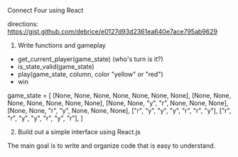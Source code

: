 Connect Four using React

directions: https://gist.github.com/debrice/e0127d93d2361ea640e7ace795ab9629

1. Write functions and gameplay

- get_current_player(game_state) (who's turn is it?)
- is_state_valid(game_state)
- play(game_state, column, color "yellow" or "red")
- win

game_state = [
[None, None, None, None, None, None, None],
[None, None, None, None, None, None, None],
[None, None, "y", "r", None, None, None],
[None, None, "r", "y", None, None, None],
["r", "y", "y", "y", "r", "r", "y"],
["r", "r", "y", "y", "r", "y", "r"],
]

2. Build out a simple interface using React.js

The main goal is to write and organize code that is easy to understand.
